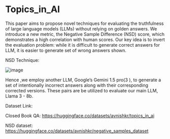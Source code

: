 # Topics_in_AI
This paper aims to propose novel techniques for evaluating the truthfulness of large language models
(LLMs) without relying on golden answers. We introduce a new metric, the Negative Sample
Difference (NSD) score, which demonstrates a high correlation with human scores. Our key idea
is to invert the evaluation problem: while it is difficult to generate correct answers for LLM, it is
easier to generate set of wrong answers shown.

NSD Technique:

![image](https://github.com/avnCode/Topics_in_AI/assets/111170719/96ec8318-d1c3-46b3-8b10-9d5b2837e61e)




Hence ,we employ another LLM, Google’s Gemini 1.5 pro(3 ), to generate a set of
intentionally incorrect answers along with their corresponding corrected versions. These pairs are be
utilized to evaluate our main LLM, Llama 3 - 8b.

Dataset Link:

Closed Book QA: https://huggingface.co/datasets/avnishkr/topics_in_ai

NSD dataset: https://huggingface.co/datasets/avnishkr/negative_samples_dataset
